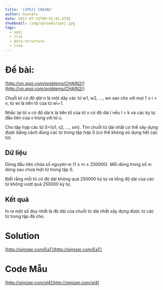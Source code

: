 ```yaml
---
title: '[SPOJ] CHAIN2'
author: houtaru
date: 2017-07-31T09:51:45.574Z
thumbnail: /img/uploads/spoj.jpg
tags:
  - spoj
  - trie
  - data-structure
  - tree
---
```

# Đề bài: 

[http://vn.spoj.com/problems/CHAIN2/](http://vn.spoj.com/problems/CHAIN2/)

*Chuỗi từ có độ dài n* là
một dãy các từ w1, w2, ..., wn sao cho với
mọi 1 ≤ i < n, từ wi là tiền tố của
từ wi\+1.

Nhắc lại từ u có độ
dài k là tiền tố của từ v có độ dài l nếu l > k và các ký tự đầu tiên của v
trùng với từ u.

Cho tập hợp các từ
S={s1, s2, ..., sm}. Tìm chuỗi từ dài nhất có thể xây dựng được bằng cách dùng các
từ trong tập hợp S (có thể không sử dụng hết các từ).

## Dữ liệu

Dòng đầu tiên chứa số
nguyên m (1 ≤ m ≤ 250000). Mỗi dòng trong số m dòng sau chứa một từ trong tập
S.

Biết rằng mỗi từ có độ
dài không quá 250000 ký tự và tổng độ dài của các từ không vượt quá 250000 ký
tự.

## Kết quả

In ra một số duy nhất
là độ dài của chuỗi từ dài nhất xây dựng được từ các từ trong tập đã cho.

# Solution

[http://simizer.com/EaT](http://simizer.com/EaT)

# Code Mẫu

[http://simizer.com/sl4](http://simizer.com/sl4)





